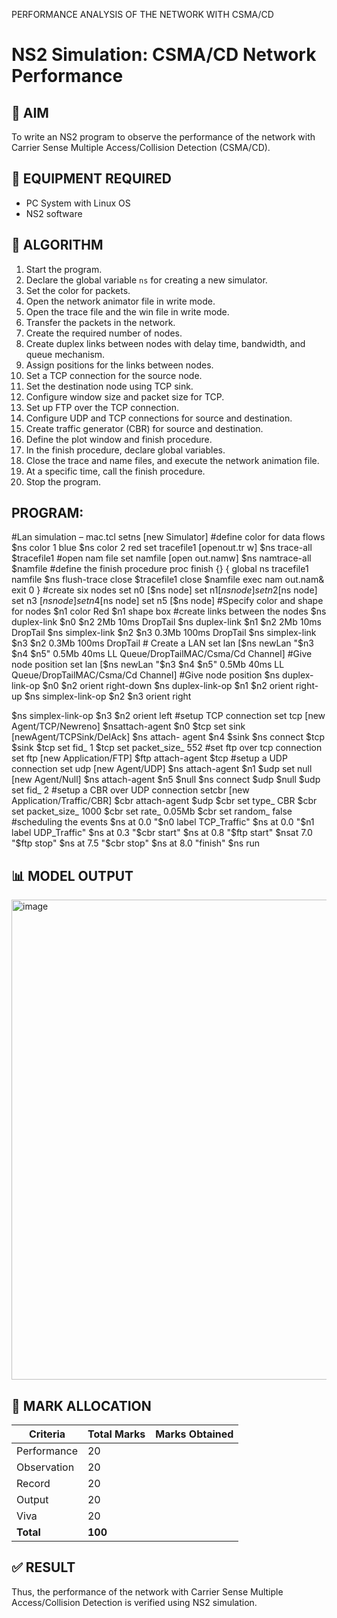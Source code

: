 
PERFORMANCE ANALYSIS OF THE NETWORK WITH CSMA/CD
# NS2 Simulation: CSMA/CD Network Performance

## 🎯 AIM
To write an NS2 program to observe the performance of the network with Carrier Sense Multiple Access/Collision Detection (CSMA/CD).

## 🧰 EQUIPMENT REQUIRED
- PC System with Linux OS  
- NS2 software

## 🧪 ALGORITHM

1. Start the program.  
2. Declare the global variable `ns` for creating a new simulator.  
3. Set the color for packets.  
4. Open the network animator file in write mode.  
5. Open the trace file and the win file in write mode.  
6. Transfer the packets in the network.  
7. Create the required number of nodes.  
8. Create duplex links between nodes with delay time, bandwidth, and queue mechanism.  
9. Assign positions for the links between nodes.  
10. Set a TCP connection for the source node.  
11. Set the destination node using TCP sink.  
12. Configure window size and packet size for TCP.  
13. Set up FTP over the TCP connection.  
14. Configure UDP and TCP connections for source and destination.  
15. Create traffic generator (CBR) for source and destination.  
16. Define the plot window and finish procedure.  
17. In the finish procedure, declare global variables.  
18. Close the trace and name files, and execute the network animation file.  
19. At a specific time, call the finish procedure.  
20. Stop the program.
## PROGRAM:

#Lan simulation – mac.tcl setns [new Simulator] #define color for data flows
$ns color 1 blue
$ns color 2 red
set tracefile1 [openout.tr w]
$ns trace-all $tracefile1 #open nam file
set namfile [open out.namw]
$ns namtrace-all $namfile #define the finish procedure proc finish {}
{
global ns tracefile1 namfile
$ns flush-trace close $tracefile1 close $namfile
exec nam out.nam& exit 0
}
#create six nodes set n0 [$ns node] set n1[$ns node] set n2 [$ns node] set n3 [$ns node] set n4 [$ns node] set n5 [$ns node]
#Specify color and shape for nodes
$n1 color Red
$n1 shape box
#create links between the nodes
$ns duplex-link $n0 $n2 2Mb 10ms DropTail
$ns duplex-link $n1 $n2 2Mb 10ms DropTail
$ns simplex-link $n2 $n3 0.3Mb 100ms DropTail
$ns simplex-link $n3 $n2 0.3Mb 100ms DropTail # Create a LAN
set lan [$ns newLan "$n3 $n4 $n5" 0.5Mb 40ms LL Queue/DropTailMAC/Csma/Cd Channel] #Give node position
set lan [$ns newLan "$n3 $n4 $n5" 0.5Mb 40ms LL Queue/DropTailMAC/Csma/Cd Channel] #Give node position
$ns duplex-link-op $n0 $n2 orient right-down
$ns duplex-link-op $n1 $n2 orient right-up
$ns simplex-link-op $n2 $n3 orient right
 
$ns simplex-link-op $n3 $n2 orient left #setup TCP connection
set tcp [new Agent/TCP/Newreno]
$nsattach-agent $n0 $tcp
set sink [newAgent/TCPSink/DelAck]
$ns attach- agent $n4 $sink
$ns connect $tcp $sink
$tcp set fid_ 1
$tcp set packet_size_ 552 #set ftp over tcp connection set ftp [new Application/FTP]
$ftp attach-agent $tcp #setup a UDP connection set udp [new Agent/UDP]
$ns attach-agent $n1 $udp set null [new Agent/Null]
$ns attach-agent
$n5 $null
$ns connect $udp $null
$udp set fid_ 2
#setup a CBR over UDP connection setcbr [new Application/Traffic/CBR]
$cbr attach-agent $udp
$cbr set type_ CBR
$cbr set packet_size_ 1000
$cbr set rate_ 0.05Mb
$cbr set random_ false #scheduling the events
$ns at 0.0 "$n0 label TCP_Traffic"
$ns at 0.0 "$n1 label UDP_Traffic"
$ns at 0.3 "$cbr start"
$ns at 0.8 "$ftp start"
$nsat 7.0 "$ftp stop"
$ns at 7.5 "$cbr stop"
$ns at 8.0 "finish"
$ns run


## 📊 MODEL OUTPUT
<img width="1366" height="768" alt="image" src="https://github.com/user-attachments/assets/6daf9703-3835-4412-9e92-bfbe1dff8deb" />



## 📝 MARK ALLOCATION

| Criteria      | Total Marks | Marks Obtained |
|---------------|-------------|----------------|
| Performance   | 20          |                |
| Observation   | 20          |                |
| Record        | 20          |                |
| Output        | 20          |                |
| Viva          | 20          |                |
| **Total**     | **100**     |                |

## ✅ RESULT
Thus, the performance of the network with Carrier Sense Multiple Access/Collision Detection is verified using NS2 simulation.
